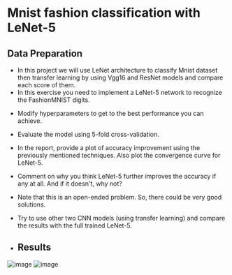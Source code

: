 # Mnist fashion classification with LeNet-5

 ## Data Preparation
  -	In this project we will use LeNet architecture to classify Mnist dataset then transfer learning by using Vgg16 and ResNet models and compare each score of them.
  - In this exercise you need to implement a LeNet-5 network to recognize the FashionMNIST digits.
  * Modify hyperparameters to get to the best performance you can achieve.
  * Evaluate the model using 5-fold cross-validation.
  * In the report, provide a plot of accuracy improvement using the previously mentioned techniques. Also plot the convergence curve for LeNet-5.
  * Comment on why you think LeNet-5 further improves the accuracy if any at all. And if it doesn't, why not?
  * Note that this is an open-ended problem. So, there could be very good solutions.
  * Try to use other two CNN models (using transfer learning) and compare the results with the full trained LeNet-5.


* ## **Results**

 ![image](https://user-images.githubusercontent.com/68587770/202895373-47741ed9-e310-4373-8927-ca94f7864ed1.png)
 ![image](https://user-images.githubusercontent.com/68587770/202895407-779aa89c-690b-4eb9-ab15-fb667871702a.png)



